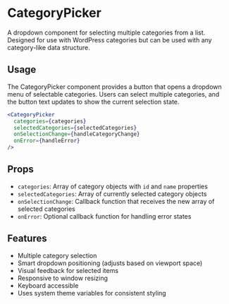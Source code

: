 # CategoryPicker

A dropdown component for selecting multiple categories from a list. Designed for use with WordPress categories but can be used with any category-like data structure.

## Usage

The CategoryPicker component provides a button that opens a dropdown menu of selectable categories. Users can select multiple categories, and the button text updates to show the current selection state.

```jsx
<CategoryPicker
  categories={categories}
  selectedCategories={selectedCategories}
  onSelectionChange={handleCategoryChange}
  onError={handleError}
/>
```

## Props

- `categories`: Array of category objects with `id` and `name` properties
- `selectedCategories`: Array of currently selected category objects
- `onSelectionChange`: Callback function that receives the new array of selected categories
- `onError`: Optional callback function for handling error states

## Features

- Multiple category selection
- Smart dropdown positioning (adjusts based on viewport space)
- Visual feedback for selected items
- Responsive to window resizing
- Keyboard accessible
- Uses system theme variables for consistent styling
